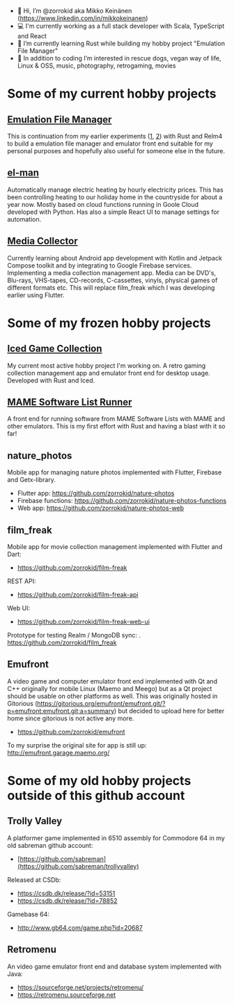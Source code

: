 - 👋 Hi, I’m @zorrokid aka Mikko Keinänen (https://www.linkedin.com/in/mikkokeinanen)
- 💻 I'm currently working as a full stack developer with Scala, TypeScript and React
- 🌱 I’m currently learning Rust while building my hobby project "Emulation File Manager"
- 👀 In addition to coding I’m interested in rescue dogs, vegan way of life, Linux & OSS, music, photography, retrogaming, movies

# Some of my current hobby projects

## [Emulation File Manager](https://github.com/zorrokid/software_collection_manager)

This is continuation from my earlier experiments ([1](https://github.com/zorrokid/iced_game_collection), [2](https://github.com/zorrokid/mame-software-lists)) with Rust and Relm4 to build a emulation file manager and emulator front end suitable for my personal purposes and hopefully also useful for someone else in the future.

## [el-man](https://github.com/zorrokid/el-man)

Automatically manage electric heating by hourly electricity prices. This has been controlling heating to our holiday home in the countryside for about a year now. Mostly based on cloud functions running in Goole Cloud developed with Python. Has also a simple React UI to manage settings for automation. 

## [Media Collector](https://github.com/zorrokid/MediaCollector)

Currently learning about Android app development with Kotlin and Jetpack Compose toolkit and by integrating to Google Firebase services. Implementing a media collection management app. Media can be DVD's, Blu-rays, VHS-tapes, CD-records, C-cassettes, vinyls, physical games of different formats etc. This will replace film_freak which I was developing earlier using Flutter.

# Some of my frozen hobby projects
## [Iced Game Collection](https://github.com/zorrokid/iced_game_collection)

My current most active hobby project I'm working on. A retro gaming collection management app and emulator front end for desktop usage. Developed with Rust and Iced.

## [MAME Software List Runner](https://github.com/zorrokid/mame-software-lists)

A front end for running software from MAME Software Lists with MAME and other emulators. This is my first effort with Rust and having a blast with it so far!

## nature_photos

Mobile app for managing nature photos implemented with Flutter, Firebase and Getx-library.
- Flutter app: https://github.com/zorrokid/nature-photos
- Firebase functions: https://github.com/zorrokid/nature-photos-functions
- Web app: https://github.com/zorrokid/nature-photos-web

## film_freak

Mobile app for movie collection management implemented with Flutter and Dart: 
- https://github.com/zorrokid/film-freak

REST API: 
- https://github.com/zorrokid/film-freak-api

Web UI: 
- https://github.com/zorrokid/film-freak-web-ui

Prototype for testing Realm / MongoDB sync: 
. https://github.com/zorrokid/film_freak

## Emufront

A video game and computer emulator front end implemented with Qt and C++ originally for mobile Linux (Maemo and Meego) but as a Qt project should be usable on other platforms as well. This was originally hosted in Gitorious (https://gitorious.org/emufront/emufront.git/?p=emufront:emufront.git;a=summary) but decided to upload here for better home since gitorious is not active any more.

- https://github.com/zorrokid/emufront

To my surprise the original site for app is still up: http://emufront.garage.maemo.org/

# Some of my old hobby projects outside of this github account

## Trolly Valley 

A platformer game implemented in 6510 assembly for Commodore 64 in my old sabreman github account:
- [https://github.com/sabreman](https://github.com/sabreman/trollyvalley)

Released at CSDb:
- https://csdb.dk/release/?id=53151
- https://csdb.dk/release/?id=78852

Gamebase 64:
- http://www.gb64.com/game.php?id=20687

## Retromenu

An video game emulator front end and database system implemented with Java:
- https://sourceforge.net/projects/retromenu/ 
- https://retromenu.sourceforge.net


<!---
zorrokid/zorrokid is a ✨ special ✨ repository because its `README.md` (this file) appears on your GitHub profile.
You can click the Preview link to take a look at your changes.
--->
